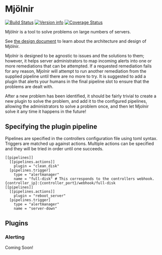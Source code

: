# Mjölnir

[![Build Status](https://travis-ci.org/ChrisMacNaughton/Mjolnir.svg?branch=master)](https://travis-ci.org/ChrisMacNaughton/Mjolnir)<!--
[![Build status](https://ci.appveyor.com/api/projects/status/5wcdaupe9dva9tcf?svg=true)](https://ci.appveyor.com/project/ChrisMacNaughton/mjolnir)
-->
[![Version info](https://img.shields.io/crates/v/mjolnir.svg)](https://crates.io/crates/mjolnir)
[![Coverage Status](https://coveralls.io/repos/github/ChrisMacNaughton/Mjolnir/badge.svg?branch=master)](https://coveralls.io/github/ChrisMacNaughton/Mjolnir?branch=master)

Mjölnir is a tool to solve problems on large numbers of servers.

See [the design document](DESIGN.md) to learn about the architecture and design of Mjölnir.

Mjolnir is designed to be agnostic to issues and the solutions to them; however, it helps server administrators to map incoming alerts into one or more remediations that can be attempted. If a requested remediation fails for any reason, Mjolnir will attempt to run another remediation from the supplied pipeline until there are no more to try. It is suggested to add a plugin that alerts your humans in the final pipeline slot to ensure that the problems are dealt with.

After a new problem has been identified, it should be fairly trivial to create a new plugin to solve the problem, and add it to the configured pipelines, allowing the administrators to solve a problem once, and then let Mjolnir solve it any time it happens in the future!

## Specifying the plugin pipeline
Pipelines are specified in the controllers configuration file using toml syntax.  Triggers are matched up against
actions.  Multiple actions can be specified and they will be tried in order until one succeeds.  
```
[[pipelines]]
  [[pipelines.actions]]
    plugin = "clean_disk"
  [pipelines.trigger]
    type = "alertmanager"
    name = "full-disk" # This corresponds to the controllers webhook.  {controller_ip}:{controller_port}/webhook/full-disk
[[pipelines]]
  [[pipelines.actions]]
    plugin = "reboot_server"
  [pipelines.trigger]
    type = "alertmanager"
    name = "server-down"
```
## Plugins


### Alerting

Coming Soon!
